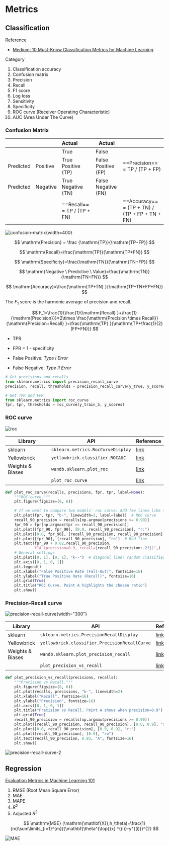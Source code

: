 # Metrics

## Classification

Reference

- [Medium: 10 Must-Know Classification Metrics for Machine Learning](https://towardsdatascience.com/10-must-know-classification-metrics-for-machine-learning-2ce3a4ad256e)

Category

1. Classification accuracy
2. Confusion matrix
3. Precision
4. Recall
5. F1 score
6. Log loss
7. Sensitivity
8. Specificity
9. ROC curve (Receiver Operating Characteristic)
10. AUC (Area Under The Curve)

### Confusion Matrix

|           |          | Actual                      | Actual              |                                                |
| --------- | :------- | :-------------------------- | ------------------- | :--------------------------------------------- |
|           |          | True                        | False               |                                                |
| Predicted | Positive | True Positive (TP)          | False Positive (FP) | ==Precision== = TP / (TP + FP)                 |
| Predicted | Negative | True Negative (TN)          | False Negative (FN) |                                                |
|           |          | ==Recall== = TP / (TP + FN) |                     | ==Accuracy== = (TP + TN) / (TP + FP + TN + FN) |

![confusion-matrix](../imgs/confusion-matrix.png){width=400}

$$
\mathrm{Precision} = \frac {\mathrm{TP}}{\mathrm{TP+FP}}
$$

$$
\mathrm{Recall}=\frac{\mathrm{TP}}{\mathrm{TP+FN}}
$$

$$
\mathrm{Specificity}=\frac{\mathrm{TN}}{\mathrm{TN+FP}}
$$

$$
\mathrm{Negative \ Predictive \ Value}=\frac{\mathrm{TN}}{\mathrm{TN+FN}}
$$

$$
\mathrm{Accuracy}=\frac{\mathrm{TP+TN} }{\mathrm{TP+TN+FP+FN}}
$$

The $F_1$ score is the harmonic average of precision and recall.

$$
F_1=\frac{1}{\frac{1}{\mathrm{Recall} }+\frac{1}{\mathrm{Precision}}}=2\times \frac{\mathrm{Precision \times Recall}}{\mathrm{Precision+Recall} }=\frac{\mathrm{TP} }{\mathrm{TP+\frac{1}{2}(FP+FN)}}
$$

- TPR
- FPR = 1 - specificity

- False Positive: *Type I Error*
- False Negative: *Type II Error*

```python
# Get precisions and recalls
from sklearn.metrics import precision_recall_curve
precision, recall, thresholds = precision_recall_curve(y_true, y_scores)
```

```python
# Get TPR and FPR
from sklearn.metrics import roc_curve
fpr, tpr, thresholds = roc_curve(y_train_5, y_scores)
```

### ROC curve

![roc](../imgs/roc.png)

| Library          | API                               | Reference                                                    |
| ---------------- | --------------------------------- | ------------------------------------------------------------ |
| sklearn          | `sklearn.metrics.RocCurveDisplay` | [link](https://scikit-learn.org/stable/modules/generated/sklearn.metrics.RocCurveDisplay.html) |
| Yellowbrick      | `yellowbrick.classifier.ROCAUC`   | [link](https://www.scikit-yb.org/en/latest/api/classifier/rocauc.html) |
| Weights & Biases | `wandb.sklearn.plot_roc`          | [link](https://docs.wandb.ai/guides/integrations/scikit#roc) |
|                  | `plot_roc_curve`                  | [link](https://github.com/ageron/handson-ml2/blob/master/03_classification.ipynb) |

```python
def plot_roc_curve(recalls, precisions, fpr, tpr, label=None):
    """ROC curve."""
    plt.figure(figsize=(8, 6))

    # If we want to compare two models' roc curve. Add few lines like this.
    plt.plot(fpr, tpr, "b-", linewidth=2, label=label)  # ROC curve
    recall_90_precision = recalls[np.argmax(precisions >= 0.90)]
    fpr_90 = fpr[np.argmax(tpr >= recall_90_precision)]
    plt.plot([fpr_90, fpr_90], [0.0, recall_90_precision], "r:")
    plt.plot([0.0, fpr_90], [recall_90_precision, recall_90_precision], "r:")
    plt.plot([fpr_90], [recall_90_precision], "ro")  # Red line
    plt.text(fpr_90 + 0.02,recall_90_precision,
             f"A (precision=0.9, recall={recall_90_precision:.2f})",)  # Point A
    # General settings
    plt.plot([0, 1], [0, 1], "k--")  # diagonal line: random classifier
    plt.axis([0, 1, 0, 1])
    plt.legend()
    plt.xlabel("False Positive Rate (Fall-Out)", fontsize=16)
    plt.ylabel("True Positive Rate (Recall)", fontsize=16)
    plt.grid(True)
    plt.title("ROC Curve. Point A highlights the chosen ratio")
    plt.show()
```

### Precision-Recall curve

![precision-recall-curve](../imgs/precision-recall-curve-1.png){width="300"}

| Library          | API                                           | Reference                                                    |
| ---------------- | --------------------------------------------- | ------------------------------------------------------------ |
| sklearn          | `sklearn.metrics.PrecisionRecallDisplay`      | [link](https://scikit-learn.org/stable/modules/generated/sklearn.metrics.PrecisionRecallDisplay.html) |
| Yellowbrick      | `yellowbrick.classifier.PrecisionRecallCurve` | [link](https://www.scikit-yb.org/en/latest/api/classifier/prcurve.html) |
| Weights & Biases | `wandb.sklearn.plot_precision_recall`         | [link](https://docs.wandb.ai/guides/integrations/scikit#precision-recall-curve) |
|                  | `plot_precision_vs_recall`                    | [link](https://github.com/ageron/handson-ml2/blob/master/03_classification.ipynb) |

```python
def plot_precision_vs_recall(precisions, recalls):
    """Precision vs Recall."""
    plt.figure(figsize=(8, 6))
    plt.plot(recalls, precisions, "b-", linewidth=2)
    plt.xlabel("Recall", fontsize=16)
    plt.ylabel("Precision", fontsize=16)
    plt.axis([0, 1, 0, 1])
    plt.title("Precision vs Recall. Point A shows when precision=0.9")
    plt.grid(True)
    recall_90_precision = recalls[np.argmax(precisions >= 0.90)]
    plt.plot([recall_90_precision, recall_90_precision], [0.0, 0.9], "r:")
    plt.plot([0.0, recall_90_precision], [0.9, 0.9], "r:")
    plt.plot([recall_90_precision], [0.9], "ro")
    plt.text(recall_90_precision, 0.93, "A", fontsize=16)
    plt.show()
```

![precision-recall-curve-2](../imgs/precision-recall-curve-2.png)

## Regression

[Evaluation Metrics in Machine Learning 101](https://medium.com/@anushka.datascoop/evaluation-metrics-in-machine-learning-101-accc3cd35af9)

1. RMSE (Root Mean Square Error)
2. MAE
3. MAPE
4. $R^2$
5. Adjusted $R^2$

$$
\mathrm{MSE} (\mathrm{\mathbf{X}},h_\theta)=\frac{1}{m}\sum\limits_{i=1}^{m}({\mathbf{\theta^{\top}}x} ^{(i)}-y^{(i)})^{2}
$$

![MAE](../imgs/MAE.png)